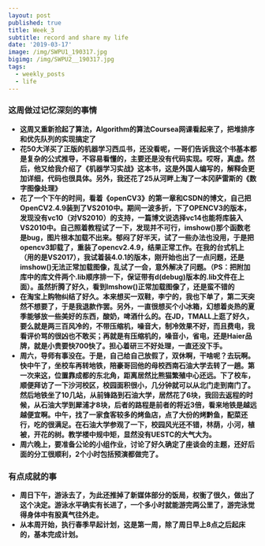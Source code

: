```yaml
---
layout: post
published: true
title: Week_3
subtitle: record and share my life
date: '2019-03-17'
image: /img/SWPU1_190317.jpg
bigimg: /img/SWPU2__190317.jpg
tags:
  - weekly_posts
  - life
---
```


### 这周做过记忆深刻的事情
- **这周又重新拾起了算法，Algorithm的算法Coursea网课看起来了，把堆排序和优先队列的实现搞定了**
- **花50大洋买了正版的机器学习西瓜书，还没看呢，一哥们告诉我这个书基本都是复杂的公式推导，不容易看懂的，主要还是没有代码实现。哎呀，真虚。然后，他又给我介绍了《机器学习实战》这本书，这是外国人编写的，解释会更加详细，代码也很具体。另外，我还花了25从河畔上淘了一本冈萨雷斯的《数字图像处理》**
-  **花了一个下午的时间，看着《openCV3》的第一章和CSDN的博文，自己把OpenCV2.4.9装到了VS2010中。期间一波多折，下了OPENCV3的版本，发现没有vc10（对VS2010）的支持，一篇博文说选择vc14也能将库装入VS2010中。自己照着教程试了一下，发现并不可行，imshow()那个函数老是bug，图片根本加载不出来。郁闷了好半天，试了一些办法也没用，于是把opencv3卸载了，重装了opencv2.4.9，结果正常工作。在我的台式机上（用的是VS2017），我试着装4.0.1的版本，刚开始也出了一点问题，还是imshow()无法正常加载图像，乱试了一会，意外解决了问题。（PS：把附加库中的库文件两个.lib顺序排一下，保证带有d(debug)版本的.lib文件在上面）。虽然折腾了好久，看到Imshow()正常加载图像了，还是蛮不错的**
-  **在淘宝上购物纠结了好久。本来想买一双鞋，李宁的，我也下单了，第二天突然不想要了，于是我退款作罢。另外，一直很想买个小冰箱，幻想着炎热的夏季能够放一些美好的东西，酸奶，啤酒什么的。在JD，TMALL上逛了好久，要么就是两三百风冷的，不带压缩机，噪音大，制冷效果不好，而且费电，我看评价骂的很凶也不敢买；再就是有压缩机的，噪音小，省电，还是Haier品牌，就是小贵要快700快了。担心着研三不好处理，一直还没下手。**
-  **周六，导师有事没在。于是，自己给自己放假了，双休啊，干啥呢？去玩啊。快中午了，坐校车再转地铁，陪豪哥回他的母校西南石油大学去转了一趟。第一次来这，位置靠成都的东北角，距离居然比熊猫繁殖中心还远。下了校车，顺便拜访了一下沙河校区，校园面积很小，几分钟就可以从北门走到南门了。然后地铁坐了10几站，从前锋路到石油大学，居然花了6块，我回去返程的时候，从石油大学到犀浦才8块，后者的路程是前者的将近3倍，看来地铁是越远越便宜啊。中午，找了一家食客较多的烤鱼店，点了大份的烤黔鱼，配菜还行，吃的很满足。在石油大学参观了一下，校园风光还不错，林荫，小河，植被，开花的树。教学楼中规中矩，显然没有UESTC的大气大为。**
-  **周六晚上，要准备公论的小组作业，讨论了好久确定了座谈会的主题，还好后面的分工很顺利，2个小时包括预演都做完了。**

### 有点成就的事
- **周日下午，游泳去了，为此还推掉了新媒体部分的饭局，权衡了很久，做出了这个决定。游泳水平确实有长进了，一个多小时就能游完两公里了，游完泳觉得身体中有股真气往外走。**
- **从本周开始，执行春季早起计划，这是第一周，除了周日早上8点之后起床的，基本完成计划。**

